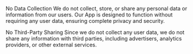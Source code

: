 

No Data Collection
We do not collect, store, or share any personal data or information from our users. Our App is designed to function without requiring any user data, ensuring complete privacy and security.

No Third-Party Sharing
Since we do not collect any user data, we do not share any information with third parties, including advertisers, analytics providers, or other external services.
